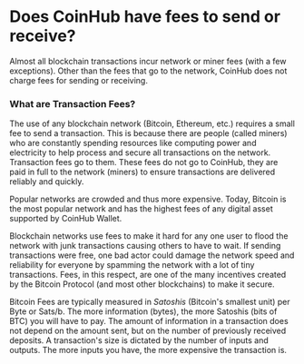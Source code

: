 # Does CoinHub have fees to send or receive?

Almost all blockchain transactions incur network or miner fees (with a few exceptions). Other than the fees that go to the network, CoinHub does not charge fees for sending or receiving.

### What are Transaction Fees?

The use of any blockchain network (Bitcoin, Ethereum, etc.) requires a small fee to send a transaction. This is because there are people (called miners) who are constantly spending resources like computing power and electricity to help process and secure all transactions on the network. Transaction fees go to them. These fees do not go to CoinHub, they are paid in full to the network (miners) to ensure transactions are delivered reliably and quickly.

Popular networks are crowded and thus more expensive. Today, Bitcoin is the most popular network and has the highest fees of any digital asset supported by CoinHub Wallet.

Blockchain networks use fees to make it hard for any one user to flood the network with junk transactions causing others to have to wait. If sending transactions were free, one bad actor could damage the network speed and reliability for everyone by spamming the network with a lot of tiny transactions. Fees, in this respect, are one of the many incentives created by the Bitcoin Protocol (and most other blockchains) to make it secure.

Bitcoin Fees are typically measured in *Satoshis* (Bitcoin's smallest unit) per Byte or Sats/b. The more information (bytes), the more Satoshis (bits of BTC) you will have to pay. The amount of information in a transaction does not depend on the amount sent, but on the number of previously received deposits. A transaction's size is dictated by the number of inputs and outputs. The more inputs you have, the more expensive the transaction is.
